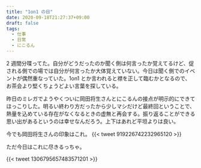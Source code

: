 ```yaml
---
title: "1on1 の日"
date: 2020-09-18T21:27:37+09:00
draft: false
tags: 
  - 仕事
  - 日常
  - にこるん
---
```


2 週間分喋ってた。自分がどうだったのか聞く側は何言ったか覚えてるけど、促される側での場では自分が何言ったか大体覚えていない。今日は聞く側でのイベントが偶然重なっていた。1on1 とか言われると襟を正して臨むかとなるので、お茶会より堅くちょうどよい言葉を探している。

昨日のミレガでようやくついに岡田将生さんとにこるんの接点が明示的にできてほっこりした。明るい終わり方だったから少しマシだけど最終回ということで、熱量を込めている存在がなくなるときの虚無と再会する。振り返ることができる思い出があるというのは幸せなんだろう。上下はあれど平坦よりは良い。

今でも岡田将生さんの印象はこれ。
{{< tweet 919226742232965120 >}}


ただ今日はこれに尽きるっちゃ。

{{< tweet 1306795657483571201 >}}
